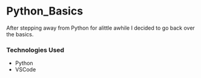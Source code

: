 # Python_Basics

After stepping away from Python for alittle awhile I decided to go back over the basics. 


### Technologies Used
  * Python
  * VSCode

